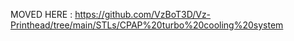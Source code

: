 MOVED HERE : https://github.com/VzBoT3D/Vz-Printhead/tree/main/STLs/CPAP%20turbo%20cooling%20system
